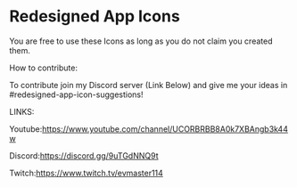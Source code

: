 # Redesigned App Icons

You are free to use these Icons as long as you do not claim you created them.

How to contribute:

To contribute join my Discord server (Link Below) and give me your ideas in #redesigned-app-icon-suggestions!

LINKS:

Youtube:https://www.youtube.com/channel/UCORBRBB8A0k7XBAngb3k44w

Discord:https://discord.gg/9uTGdNNQ9t

Twitch:https://www.twitch.tv/evmaster114
